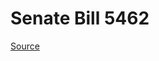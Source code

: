 # Senate Bill 5462

[Source](http://lawfilesext.leg.wa.gov/biennium/2021-22/Xml/Bills/Senate%20Bills/5462.xml)